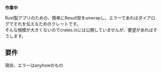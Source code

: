 **作業中**

Rust製アプリのための、簡単にResult型をunwrapし、エラーであればダイアログでそれを伝えるためのクレートです。  
そんな規模が大きくないのでcrates.ioには公開していませんが、要望があればそうします。

## 要件
現状、エラーはanyhowのもの

